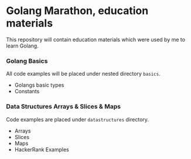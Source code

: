 # Golang Marathon, education materials
This repository will contain education materials which were used by me to learn Golang. 

### Golang Basics
All code examples will be placed under nested directory `basics`. 

* Golangs basic types 
* Constants 

### Data Structures Arrays & Slices & Maps
Code examples are placed under `datastructures` directory.

* Arrays 
* Slices
* Maps
* HackerRank Examples
